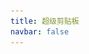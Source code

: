 ```yaml
---
title: 超级剪贴板
navbar: false
---
```


<script setup>
  import url from './assets/logo.png'
  const titleInfo = {
    subTitle: '✨ 强大的剪贴板管理工具。',
    logo: url,
    linkList: [
      { content: '⭐ 开源代码', target: 'https://github.com/ZiuChen/ClipboardManager' },
      { content: '🚀 使用指南', target: './guide/' },
      { content: '🌎 疑难解答', target: './statement/' },
      { content: '👑 插件会员', target: './vip/' },
      { content: '🚚 更新日志', target: './log/' },
    ]
  }
</script>

<Title v-bind="titleInfo" />

## 🔰 开始使用

**首次安装需要设置“跟随主程序同时启动”**

- ✅ 监听剪贴板并持续将新内容更新到本地磁盘 数据读写**完全本地化**
- ✅ 快速`收藏`/`转存`/`分词`/`复制`/`删除`/`打开文件&目标文件夹`
- ✅ 功能按钮 定义**无限可能** `OCR识别` `百度搜索` `百度识图` `统计文本字数` `颜色管理` `识别图片中二维码` `上传到图床` `翻译`
- ✅ `鼠标左键` 复制并粘贴 `鼠标右键` 仅复制
- ✅ 按下`Shift`或`空格`进入**多选模式** 连续选择多条内容合并复制 支持**跨标签**合并复制/粘贴
- ✅ 键盘 `↑` `↓` 选中历史记录，按下回车直接粘贴
- ✅ 键盘 `←` `→`切换分类 `Tab`键连续切换分类
- ✅ 使用 `Ctrl/Alt+数字键` 快速粘贴
- ✅ 插件内`输入任意字母或数字`自动聚焦搜索框 支持使用`空格`同时检索**多个关键词**
- ✅ **智慧分词** 快速拖选指定内容 **超级粘贴** 直接转存为文件
- ✅ 优雅的界面动效与交互 跟随系统的深色模式
- ✅ 优秀的剪贴板监听性能 强大的自定义功能按钮 自搭建多端同步 ···

--------

![](./assets/hero-1.png)
![](./assets/hero-2.png)

## 📚 安装方式

- 官方插件市场安装
- 离线插件安装：[百度网盘](https://pan.baidu.com/s/14GJIXWDU2F4jsqDDq73aFg?pwd=Ziuc)

[催更群 769115389](https://qm.qq.com/cgi-bin/qm/qr?k=9qfHKTaQuWqYN1ys1yiQPdJ4iIlHwgL5&jump_from=webapi)  [Github](https://github.com/ZiuChen)
